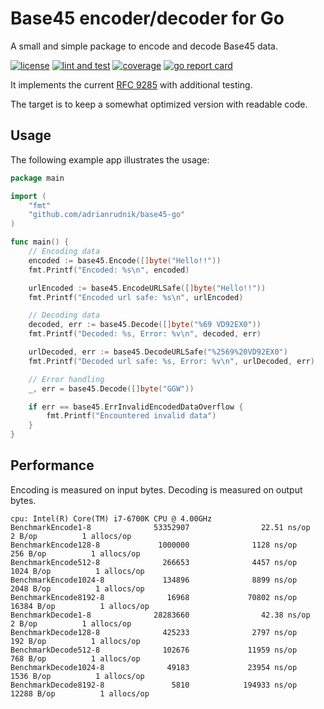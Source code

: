 # Base45 encoder/decoder for Go

A small and simple package to encode and decode Base45 data.

[![license](https://img.shields.io/github/license/adrianrudnik/base45-go.svg)](https://github.com/adrianrudnik/base45-go/blob/main/LICENSE)
[![lint and test](https://github.com/adrianrudnik/base45-go/actions/workflows/test.yaml/badge.svg)](https://github.com/adrianrudnik/base45-go/actions/workflows/test.yaml)
[![coverage](https://codecov.io/gh/adrianrudnik/base45-go/branch/main/graph/badge.svg?token=O4B0TOQHM0)](https://codecov.io/gh/adrianrudnik/base45-go)
[![go report card](https://goreportcard.com/badge/github.com/adrianrudnik/base45-go)](https://goreportcard.com/report/github.com/adrianrudnik/base45-go)

It implements the current [RFC 9285](https://datatracker.ietf.org/doc/rfc9285/) with additional testing.

The target is to keep a somewhat optimized version with readable code.

## Usage

The following example app illustrates the usage:

```go
package main

import (
	"fmt"
	"github.com/adrianrudnik/base45-go"
)

func main() {
	// Encoding data
	encoded := base45.Encode([]byte("Hello!!"))
	fmt.Printf("Encoded: %s\n", encoded)

	urlEncoded := base45.EncodeURLSafe([]byte("Hello!!"))
	fmt.Printf("Encoded url safe: %s\n", urlEncoded)

	// Decoding data
	decoded, err := base45.Decode([]byte("%69 VD92EX0"))
	fmt.Printf("Decoded: %s, Error: %v\n", decoded, err)

	urlDecoded, err := base45.DecodeURLSafe("%2569%20VD92EX0")
	fmt.Printf("Decoded url safe: %s, Error: %v\n", urlDecoded, err)

	// Error handling
	_, err = base45.Decode([]byte("GGW"))

	if err == base45.ErrInvalidEncodedDataOverflow {
		fmt.Printf("Encountered invalid data")
	}
}
```

## Performance

Encoding is measured on input bytes. Decoding is measured on output bytes.

```
cpu: Intel(R) Core(TM) i7-6700K CPU @ 4.00GHz
BenchmarkEncode1-8              53352907                22.51 ns/op            2 B/op          1 allocs/op
BenchmarkEncode128-8             1000000              1128 ns/op             256 B/op          1 allocs/op
BenchmarkEncode512-8              266653              4457 ns/op            1024 B/op          1 allocs/op
BenchmarkEncode1024-8             134896              8899 ns/op            2048 B/op          1 allocs/op
BenchmarkEncode8192-8              16968             70802 ns/op           16384 B/op          1 allocs/op
BenchmarkDecode1-8              28283660                42.38 ns/op            2 B/op          1 allocs/op
BenchmarkDecode128-8              425233              2797 ns/op             192 B/op          1 allocs/op
BenchmarkDecode512-8              102676             11959 ns/op             768 B/op          1 allocs/op
BenchmarkDecode1024-8              49183             23954 ns/op            1536 B/op          1 allocs/op
BenchmarkDecode8192-8               5810            194933 ns/op           12288 B/op          1 allocs/op
```
